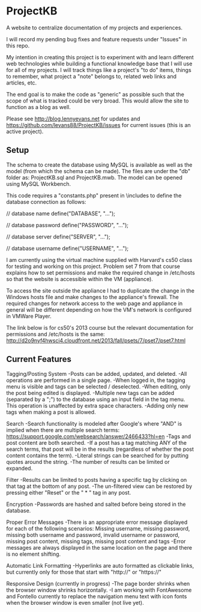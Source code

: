 # ProjectKB
A website to centralize documentation of my projects and experiences.

I will record my pending bug fixes and feature requests under "Issues" in this repo. 

My intention in creating this project is to experiment with and learn different web technologies while building a functional knowledge base that I will use for all of my projects.  I will track things like a project's "to do" items, things to remember, what project a "note" belongs to, related web links and articles, etc.

The end goal is to make the code as "generic" as possible such that the scope of what is tracked could be very broad.  This would allow the site to function as a blog as well.

Please see http://blog.lennyevans.net for updates and https://github.com/levans88/ProjectKB/issues for current issues (this is an active project).

Setup
-----
The schema to create the database using MySQL is available as well as the model (from which the schema can be made).  The files are under the "db" folder as:  ProjectKB.sql and ProjectKB.mwb.  The model can be opened using MySQL Workbench.

This code requires a "constants.php" present in \includes to define the database connection as follows:

// database name
define("DATABASE", "...");

// database password
define("PASSWORD", "...");

// database server
define("SERVER", "...");

// database username
define("USERNAME", "...");

I am currently using the virtual machine supplied with Harvard's cs50 class for testing and working on this project.  Problem set 7 from that course explains how to set permissions and make the required change in /etc/hosts so that the website is accessible within the VM (appliance).

To access the site outside the appliance I had to duplicate the change in the Windows hosts file and make changes to the appliance's firewall.  The required changes for network access to the web page and appliance in general will be different depending on how the VM's network is configured in VMWare Player.

The link below is for cs50's 2013 course but the relevant documentation for permissions and /etc/hosts is the same:  http://d2o9nyf4hwsci4.cloudfront.net/2013/fall/psets/7/pset7/pset7.html

Current Features
----------------
Tagging/Posting System
-Posts can be added, updated, and deleted.
-All operations are performed in a single page.
-When logged in, the tagging menu is visible and tags can be selected / deselected.
-When editing, only the post being edited is displayed.
-Multiple new tags can be added (separated by a ";") to the database using an input field in the tag menu.  This operation is unaffected by extra space characters.
-Adding only new tags when making a post is allowed.

Search
-Search functionality is modeled after Google's where "AND" is implied when there are multiple search terms:  https://support.google.com/websearch/answer/2466433?hl=en
-Tags and post content are both searched.
-If a post has a tag matching ANY of the search terms, that post will be in the results (regardless of whether the post content contains the term).
-Literal strings can be searched for by putting quotes around the string.
-The number of results can be limited or expanded.

Filter
-Results can be limited to posts having a specific tag by clicking on that tag at the bottom of any post.
-The un-filtered view can be restored by pressing either "Reset" or the " * " tag in any post.

Encryption
-Passwords are hashed and salted before being stored in the database.

Proper Error Messages
-There is an appropriate error message displayed for each of the following scenarios:  Missing username, missing password, missing both username and password, invalid username or password, missing post content, missing tags, missing post content and tags
-Error messages are always displayed in the same location on the page and there is no element shifting.

Automatic Link Formatting
-Hyperlinks are auto formatted as clickable links, but currently only for those that start with "http://" or "https://"

Responsive Design (currently in progress)
-The page border shrinks when the browser window shrinks horizontally.
-I am working with FontAwesome and Fontello currently to replace the navigation menu text with icon fonts when the browser window is even smaller (not live yet).
